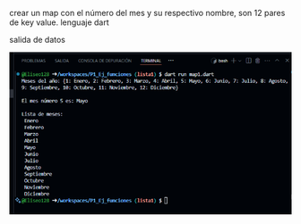 crear un map con el número del mes y su respectivo nombre, son 12 pares de key value. lenguaje dart

salida de datos

![alt text](image-3.png)